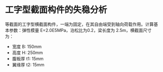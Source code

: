 工字型截面构件的失稳分析
========================
等截面的工字型横截面构件，一端为固定，在其自由端受到轴向荷载作用。计算基本参数：弹性模量 E=2.0E5MPa，泊松比为0.2，梁长度为 2.5m，横截面尺寸为：
- 宽度 B: 150mm
- 高度 H: 250mm
- 腹板厚 t1: 15mm
- 翼缘厚 t2: 15mm

